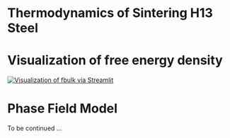 # Thermodynamics of Sintering H13 Steel

# Visualization of free energy density
[![Visualization of fbulk via Streamlit](https://static.streamlit.io/badges/streamlit_badge_black_white.svg)](https://freeenergydensity.streamlit.app/)


# Phase Field Model
To be continued ...
